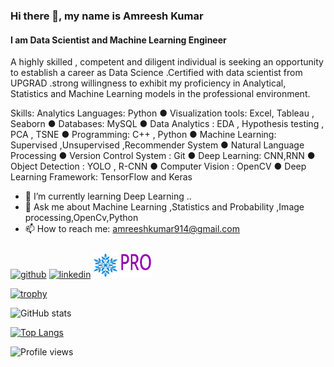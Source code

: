 ### Hi there 👋, my name is Amreesh Kumar
#### I am Data Scientist and Machine Learning Engineer
A highly skilled , competent and diligent individual is seeking an opportunity to establish a career as Data
Science .Certified with data scientist from UPGRAD .strong willingness to exhibit my proficiency in
Analytical, Statistics and Machine Learning models in the professional environment.

Skills:  Analytics Languages: Python ● Visualization tools: Excel, Tableau , Seaborn ● Databases: MySQL ● Data Analytics : EDA , Hypothesis testing , PCA , TSNE ● Programming: C++ , Python ● Machine Learning: Supervised ,Unsupervised ,Recommender System ● Natural Language Processing ● Version Control System : Git ● Deep Learning: CNN,RNN ● Object Detection : YOLO , R-CNN ● Computer Vision : OpenCV ● Deep Learning Framework: TensorFlow and Keras

- 🌱 I’m currently learning Deep Learning .. 
- 💬 Ask me about Machine Learning ,Statistics and Probability ,Image processing,OpenCv,Python 
- 📫 How to reach me: amreeshkumar914@gmail.com 


[<img src='https://cdn.jsdelivr.net/npm/simple-icons@3.0.1/icons/github.svg' alt='github' height='40'>](https://github.com/Amreesh)  [<img src='https://cdn.jsdelivr.net/npm/simple-icons@3.0.1/icons/linkedin.svg' alt='linkedin' height='40'>](https://www.linkedin.com/in/amreesh-kumar-13b70015b/)
<a href='https://archiveprogram.github.com/'><img src='https://raw.githubusercontent.com/acervenky/animated-github-badges/master/assets/acbadge.gif' width='40' height='40'></a> <a href='https://github.com/pricing'><img src='https://raw.githubusercontent.com/acervenky/animated-github-badges/master/assets/pro.gif' width='50' height='50'></a>

[![trophy](https://github-profile-trophy.vercel.app/?username=Amreesh)](https://github.com/ryo-ma/github-profile-trophy)

![GitHub stats](https://github-readme-stats.vercel.app/api?username=Amreesh&show_icons=true)  

[![Top Langs](https://github-readme-stats.vercel.app/api/top-langs/?username=Amreesh)](https://github.com/Amreesh786)

![Profile views](https://gpvc.arturio.dev/Amreesh)  
